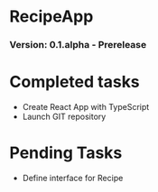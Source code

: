 # RecipeApp 
### Version: 0.1.alpha - Prerelease 
# Completed tasks
* Create React App with TypeScript 
* Launch GIT repository
# Pending Tasks
* Define interface for Recipe